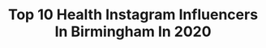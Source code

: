 ---
title: Top 10 Health Instagram Influencers In Birmingham In 2020
description: >-
  Find top health Instagram influencers in Birmingham in 2020. Most popular hashtags: #health #birmingham #healthy #photos.
platform: Instagram
profiles:
  - username: "nxvelouise"
    fullname: >-
      N e v e y ♡
    location: "United Kingdom"
    followers: 9876
    engagement: 1088
    commentsToLikes: 0.226005
    id: ck9hbsqxeia6e0j78tsjyzpp3
    verified: false
    hashtags: "#gymsharkleggings, #gettoknowme, #10factsaboutme, #femmeluxefinery"
  - username: "juannafitness"
    fullname: >-
      JUANNA 🤍
    location: "United Kingdom"
    followers: 3773
    engagement: 2370
    commentsToLikes: 0.269731
    id: ckap0okftr6tw0i78m4w9nmto
    verified: false
    hashtags: "#doyou, #mentalhealth, #health, #kitten"
  - username: "pennyfroreal"
    fullname: >-
      PENNYFROREAL
    location: "United Kingdom"
    followers: 18391
    engagement: 394
    commentsToLikes: 0.080976
    id: ck8tcg07bzc950j78s6xdignn
    verified: false
    hashtags: "#boxbraids, #jimandhenry, #curlsuk, #mixedhair"
  - username: "steflikesplants"
    fullname: >-
      Stef | Health + Lifestyle ✨🌈
    location: "United Kingdom"
    followers: 14126
    engagement: 417
    commentsToLikes: 0.092426
    id: ck5zua8o31za70i14zxd2ptpe
    verified: false
    hashtags: "#health, #ad, #gifted, #takefive"
  - username: "jokostyle"
    fullname: >-
      Joanna Elmo-Kowalska
    location: "United Kingdom"
    followers: 22249
    engagement: 385
    commentsToLikes: 0.035559
    id: ck14i361sdeq50i19ryrd7xq9
    verified: false
    hashtags: "#fitnesslovers, #bikini, #squadgoals, #worldtraveler"
  - username: "randomforestrunner"
    fullname: >-
      John Kelly
    location: "United Kingdom"
    followers: 17502
    engagement: 757
    commentsToLikes: 0.018891
    id: ck5cfvkd9np5n0i11apt19wwc
    verified: false
    hashtags: "#christmas, #ultracommunity, #sportiviathome, #silverlining"
  - username: "cobi95"
    fullname: >-
      Cobi Thomas Ellis
    location: "United Kingdom"
    followers: 2265
    engagement: 3384
    commentsToLikes: 0.023276
    id: ckaowl4xc9ef50i7829mfv2h9
    verified: false
    hashtags: "#cloud, #health, #getoutside, #motivate"
  - username: "priyankaroy_pia"
    fullname: >-
      Priyanka Roy 🌟
    location: "United Kingdom"
    followers: 32127
    engagement: 223
    commentsToLikes: 0.046928
    id: ck6ubjk409ydm0j71xiaxeaxx
    verified: false
    hashtags: "#ram, #mumbaiactors, #compassion, #lightworkers"
  - username: "helenjtea"
    fullname: >-
      Helen
    location: "United Kingdom"
    followers: 86748
    engagement: 211
    commentsToLikes: 0.132594
    id: ck0u0v7z7uwvt0i19tsjkoem1
    verified: false
    hashtags: "#sweetgains, #cakebar, #reeses, #giveaways"
  - username: "sams_eats_"
    fullname: >-
      Sam Brown
    location: "United Kingdom"
    followers: 4482
    engagement: 1351
    commentsToLikes: 0.113800
    id: ck9weyhuumfqs0j785ey2zolz
    verified: false
    hashtags: "#coriander, #plantbasedmeals, #marinatedtofu, #veganrecipe"
---